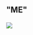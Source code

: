 <h2>
"ME"

<a href="mailto:gimmetype@gmail.com" target="_blank"><img src="https://img.shields.io/badge/Gmail-d14836?style=flat-square&logo=Gmail&logoColor=white"/></a>


</h2>
